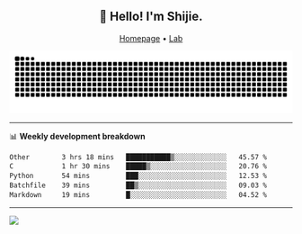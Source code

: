 <h2 align="center">👋 Hello! I'm Shijie.</h2>
<p align="center">
  <a href="https://xu-shi-jie.github.io"> Homepage</a> •
  <a href="https://onodalab.ees.hokudai.ac.jp"> Lab </a>
</p>

![Snake animation](https://github.com/xu-shi-jie/xu-shi-jie/blob/output/github-snake.svg)


-------

📊 **Weekly development breakdown**
<!--START_SECTION:waka-->

```txt
Other        3 hrs 18 mins   ███████████▒░░░░░░░░░░░░░   45.57 %
C            1 hr 30 mins    █████▒░░░░░░░░░░░░░░░░░░░   20.76 %
Python       54 mins         ███░░░░░░░░░░░░░░░░░░░░░░   12.53 %
Batchfile    39 mins         ██▒░░░░░░░░░░░░░░░░░░░░░░   09.03 %
Markdown     19 mins         █░░░░░░░░░░░░░░░░░░░░░░░░   04.52 %
```

<!--END_SECTION:waka-->

-------
![](https://komarev.com/ghpvc/?username=xu-shi-jie&style=flat-square&color=blue) 
